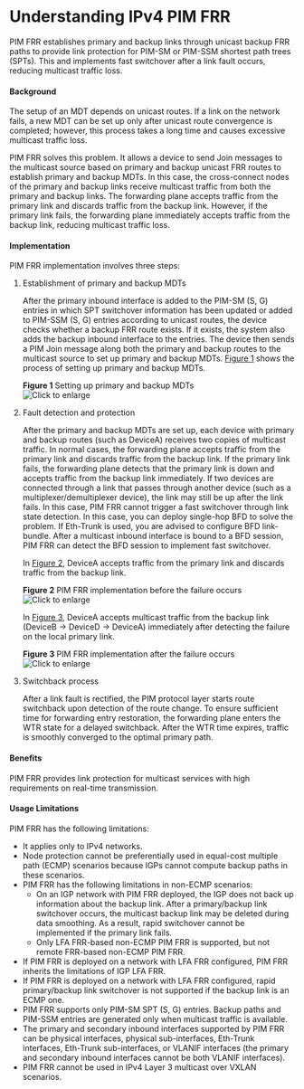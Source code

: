 Understanding IPv4 PIM FRR
==========================

PIM FRR establishes primary and backup links through unicast backup FRR paths to provide link protection for PIM-SM or PIM-SSM shortest path trees (SPTs). This and implements fast switchover after a link fault occurs, reducing multicast traffic loss.

#### Background

The setup of an MDT depends on unicast routes. If a link on the network fails, a new MDT can be set up only after unicast route convergence is completed; however, this process takes a long time and causes excessive multicast traffic loss.

PIM FRR solves this problem. It allows a device to send Join messages to the multicast source based on primary and backup unicast FRR routes to establish primary and backup MDTs. In this case, the cross-connect nodes of the primary and backup links receive multicast traffic from both the primary and backup links. The forwarding plane accepts traffic from the primary link and discards traffic from the backup link. However, if the primary link fails, the forwarding plane immediately accepts traffic from the backup link, reducing multicast traffic loss.


#### Implementation

PIM FRR implementation involves three steps:

1. Establishment of primary and backup MDTs
   
   After the primary inbound interface is added to the PIM-SM (S, G) entries in which SPT switchover information has been updated or added to PIM-SSM (S, G) entries according to unicast routes, the device checks whether a backup FRR route exists. If it exists, the system also adds the backup inbound interface to the entries. The device then sends a PIM Join message along both the primary and backup routes to the multicast source to set up primary and backup MDTs. [Figure 1](#EN-US_CONCEPT_0000001314140801__fig_dc_vrp_feature_new_00727106) shows the process of setting up primary and backup MDTs.
   
   **Figure 1** Setting up primary and backup MDTs  
   ![](figure/en-us_image_0000001314065453.png "Click to enlarge")
2. Fault detection and protection
   
   After the primary and backup MDTs are set up, each device with primary and backup routes (such as DeviceA) receives two copies of multicast traffic. In normal cases, the forwarding plane accepts traffic from the primary link and discards traffic from the backup link. If the primary link fails, the forwarding plane detects that the primary link is down and accepts traffic from the backup link immediately. If two devices are connected through a link that passes through another device (such as a multiplexer/demultiplexer device), the link may still be up after the link fails. In this case, PIM FRR cannot trigger a fast switchover through link state detection. In this case, you can deploy single-hop BFD to solve the problem. If Eth-Trunk is used, you are advised to configure BFD link-bundle. After a multicast inbound interface is bound to a BFD session, PIM FRR can detect the BFD session to implement fast switchover.
   
   In [Figure 2](#EN-US_CONCEPT_0000001314140801__fig115225916260), DeviceA accepts traffic from the primary link and discards traffic from the backup link.
   
   **Figure 2** PIM FRR implementation before the failure occurs  
   ![](figure/en-us_image_0000001375889514.png "Click to enlarge")
   
   In [Figure 3](#EN-US_CONCEPT_0000001314140801__fig14130103202611), DeviceA accepts multicast traffic from the backup link (DeviceB -> DeviceD -> DeviceA) immediately after detecting the failure on the local primary link.
   
   **Figure 3** PIM FRR implementation after the failure occurs  
   ![](figure/en-us_image_0000001375729950.png "Click to enlarge")
3. Switchback process
   
   After a link fault is rectified, the PIM protocol layer starts route switchback upon detection of the route change. To ensure sufficient time for forwarding entry restoration, the forwarding plane enters the WTR state for a delayed switchback. After the WTR time expires, traffic is smoothly converged to the optimal primary path.

#### Benefits

PIM FRR provides link protection for multicast services with high requirements on real-time transmission.


#### Usage Limitations

PIM FRR has the following limitations:

* It applies only to IPv4 networks.
* Node protection cannot be preferentially used in equal-cost multiple path (ECMP) scenarios because IGPs cannot compute backup paths in these scenarios.
* PIM FRR has the following limitations in non-ECMP scenarios:
  + On an IGP network with PIM FRR deployed, the IGP does not back up information about the backup link. After a primary/backup link switchover occurs, the multicast backup link may be deleted during data smoothing. As a result, rapid switchover cannot be implemented if the primary link fails.
  + Only LFA FRR-based non-ECMP PIM FRR is supported, but not remote FRR-based non-ECMP PIM FRR.
* If PIM FRR is deployed on a network with LFA FRR configured, PIM FRR inherits the limitations of IGP LFA FRR.
* If PIM FRR is deployed on a network with LFA FRR configured, rapid primary/backup link switchover is not supported if the backup link is an ECMP one.
* PIM FRR supports only PIM-SM SPT (S, G) entries. Backup paths and PIM-SSM entries are generated only when multicast traffic is available.
* The primary and secondary inbound interfaces supported by PIM FRR can be physical interfaces, physical sub-interfaces, Eth-Trunk interfaces, Eth-Trunk sub-interfaces, or VLANIF interfaces (the primary and secondary inbound interfaces cannot be both VLANIF interfaces).
* PIM FRR cannot be used in IPv4 Layer 3 multicast over VXLAN scenarios.